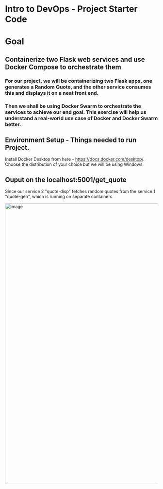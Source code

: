 # Intro to DevOps - Project Starter Code

# Goal
## Containerize two Flask web services and use Docker Compose to orchestrate them
### For our project, we will be containerizing two Flask apps, one generates a Random Quote, and the other service consumes this and displays it on a neat front end.
### Then we shall be using Docker Swarm to orchestrate the services to achieve our end goal. This exercise will help us understand a real-world use case of Docker and Docker Swarm better.


## Environment Setup - Things needed to run Project.

Install Docker Desktop from here  - https://docs.docker.com/desktop/. 
Choose the distribution of your choice but we will be using Windows.

## Ouput on the localhost:5001/get_quote 
Since our service 2 "quote-disp" fetches random quotes from the service 1 "quote-gen", which is running on separate containers. 

<img width="924" alt="image" src="https://github.com/Mogith-P-N/FaceTok-devops-main/assets/113936190/dbc0f323-c104-4f7c-8880-d98532a2eccc">
